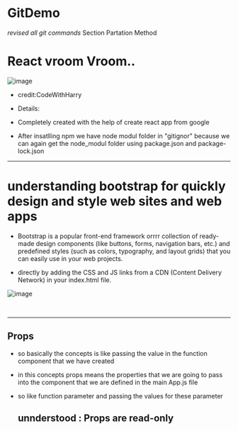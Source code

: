 # GitDemo
*revised all git commands*
Section Partation Method

# React vroom Vroom..

![image](https://github.com/cnnarayanchavan/GitDemo_rtCamp/assets/113028954/5a81f236-6cce-4288-8c6e-9657fc492973)
- credit:CodeWithHarry

- Details:
- Completely created with the help of create react app from google
- After insatlling npm we have node modul folder in "gitignor" because we can again get the node_modul folder using package.json and package-lock.json


--------------------------------------------------------------------------------------------------------------------------------------------------------------------------------------------------------------------------------------------------------------------------------------------------------------------------------------------

# understanding bootstrap for quickly design and style web sites and web apps 

-  Bootstrap is a popular front-end framework orrrr collection of ready-made design components (like buttons, forms, navigation bars, etc.) and predefined styles (such as colors, typography, and layout grids) that you can easily use in your web projects.

-  directly by adding the CSS and JS links from a CDN (Content Delivery Network) in your index.html file.

  ![image](https://github.com/cnnarayanchavan/GitDemo_rtCamp/assets/113028954/47c3c31f-075c-46b0-877b-f51bf46487c0)

  <br/><hr/>

  ## Props 

* so basically the concepts is like passing the value in the function component that we have created
* in this concepts props means the properties that we are going to pass into the component that we are defined in the main App.js file
* so like function parameter and passing the values for these parameter

  ## unnderstood : Props are read-only 



 
